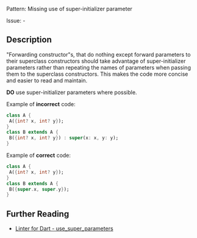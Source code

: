Pattern: Missing use of super-initializer parameter

Issue: -

## Description

"Forwarding constructor"s, that do nothing except forward parameters to their 
superclass constructors should take advantage of super-initializer parameters 
rather than repeating the names of parameters when passing them to the 
superclass constructors. This makes the code more concise and easier to read
and maintain.

**DO** use super-initializer parameters where possible.

Example of **incorrect** code:
```dart
class A {
 A({int? x, int? y});
}
class B extends A {
 B({int? x, int? y}) : super(x: x, y: y);
}
```

Example of **correct** code:
```dart
class A {
 A({int? x, int? y});
}
class B extends A {
 B({super.x, super.y});
}
```

## Further Reading

* [Linter for Dart - use_super_parameters](https://dart.dev/tools/linter-rules/use_super_parameters)